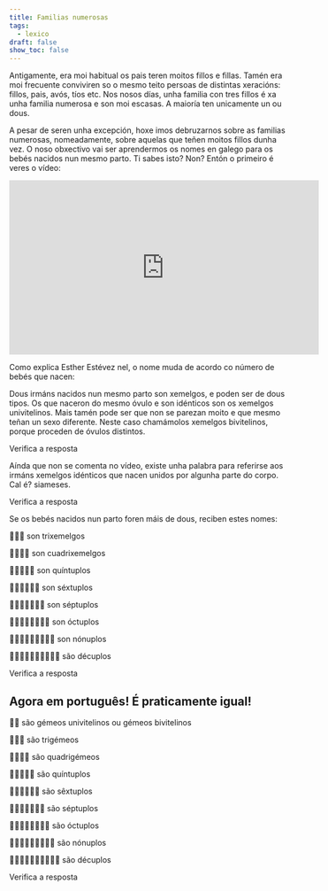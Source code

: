 ```yaml
---
title: Familias numerosas
tags:
  - lexico
draft: false
show_toc: false
---
```

Antigamente, era moi habitual os pais teren moitos fillos e fillas. Tamén era moi frecuente conviviren so o mesmo teito persoas de distintas xeracións: fillos, pais, avós, tíos etc. Nos nosos días, unha familia con tres fillos é xa unha familia numerosa e son moi escasas. A maioría ten unicamente un ou dous. 

A pesar de seren unha excepción, hoxe imos debruzarnos sobre as familias numerosas, nomeadamente, sobre aquelas que teñen moitos fillos dunha vez. O noso obxectivo vai ser aprendermos os nomes en galego para os bebés nacidos nun mesmo parto. Ti sabes isto? Non? Entón o primeiro é veres o vídeo: 

<iframe width="560" height="315" src="https://www.youtube.com/embed/FQfghLHlDh0?si=534mIfRNI-C3hCqX" title="YouTube video player" frameborder="0" allow="accelerometer; autoplay; clipboard-write; encrypted-media; gyroscope; picture-in-picture; web-share" allowfullscreen></iframe>

Como explica Esther Estévez nel, o nome muda de acordo co número de bebés que nacen:

Dous irmáns nacidos nun mesmo parto son <e-answer>xemelgos</e-answer>, e poden ser de dous tipos. Os que naceron do mesmo óvulo e son idénticos son os <e-answer>xemelgos</e-answer> <e-answer>univitelinos</e-answer>. Mais tamén pode ser que non se parezan moito e que mesmo teñan un sexo diferente. Neste caso chamámolos <e-answer>xemelgos</e-answer> <e-answer>bivitelinos</e-answer>, porque proceden de óvulos distintos. 

<e-validate>Verifica a resposta</e-validate>

Aínda que non se comenta no vídeo, existe unha palabra para referirse aos irmáns xemelgos idénticos que nacen unidos por algunha parte do corpo. Cal é? <e-answer>siameses</e-answer>.

<e-validate>Verifica a resposta</e-validate>

Se os bebés nacidos nun parto foren máis de dous, reciben estes nomes:

👶👶👶 son <e-answer>trixemelgos</e-answer>

👶👶👶👶 son <e-answer>cuadrixemelgos</e-answer>

👶👶👶👶👶 son  <e-answer>quíntuplos</e-answer>

👶👶👶👶👶👶 son  <e-answer>séxtuplos</e-answer>

👶👶👶👶👶👶👶 son  <e-answer>séptuplos</e-answer>

👶👶👶👶👶👶👶👶 son  <e-answer>óctuplos</e-answer>

👶👶👶👶👶👶👶👶👶 son  <e-answer>nónuplos</e-answer>

👶👶👶👶👶👶👶👶👶👶 são <e-answer readonly>décuplos</e-answer>

<e-validate>Verifica a resposta</e-validate>

## Agora em português! É praticamente igual!

👶👶 são <e-answer readonly>gémeos</e-answer> <e-answer>univitelinos</e-answer> ou <e-answer>gémeos</e-answer> <e-answer>bivitelinos</e-answer>

👶👶👶 são <e-answer>trigémeos</e-answer>

👶👶👶👶 são <e-answer readonly>quadrigémeos</e-answer>

👶👶👶👶👶 são <e-answer>quíntuplos</e-answer>

👶👶👶👶👶👶 são <e-answer readonly>sêxtuplos</e-answer>

👶👶👶👶👶👶👶 são <e-answer>séptuplos</e-answer>

👶👶👶👶👶👶👶👶 são <e-answer>óctuplos</e-answer>

👶👶👶👶👶👶👶👶👶 são <e-answer>nónuplos</e-answer>

👶👶👶👶👶👶👶👶👶👶 são <e-answer readonly>décuplos</e-answer>

<e-validate>Verifica a resposta</e-validate>
